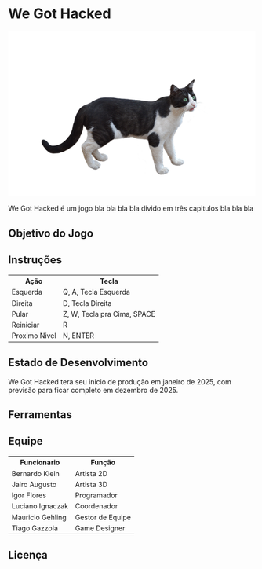 # We Got Hacked
![menu](https://raw.githubusercontent.com/AtomicRocketEntertainment/We-Got-Hacked/refs/heads/main/ImagemTeste.png)


We Got Hacked é um jogo bla bla bla bla divido em três capitulos bla bla bla

Objetivo do Jogo
-------


Instruções
-------
<table>
  <tr>
    <th>Ação</th><th>Tecla</th>
  </tr>
  <tr>
    <td>Esquerda</td><td>Q, A, Tecla Esquerda</td>
  </tr>
  <tr>
    <td>Direita</td><td>D, Tecla Direita</td>
  </tr>
  <tr>
    <td>Pular</td><td>Z, W, Tecla pra Cima, SPACE</td>
  </tr>
  <tr>
    <td>Reiniciar</td><td>R</td>
  </tr>
  <tr>
    <td>Proximo Nivel</td><td>N, ENTER</td>
  </tr>
</table>

Estado de Desenvolvimento
-------
We Got Hacked tera seu inicio de produção em janeiro de 2025, com previsão para ficar completo em dezembro de 2025.

Ferramentas 
-------

Equipe
-------
<table>
  <tr>
    <th>Funcionario</th><th>Função</th>
  </tr>
  <tr>
    <td>Bernardo Klein</td><td> Artista 2D </td>
  </tr>
  <tr>
    <td>Jairo Augusto</td><td> Artista 3D </td>
  </tr>
  <tr>
    <td>Igor Flores</td><td> Programador </td>
  </tr>
  <tr>
    <td>Luciano Ignaczak</td><td> Coordenador </td>
  </tr>
  <tr>
    <td>Mauricio Gehling</td><td> Gestor de Equipe</td>
  </tr>
  <tr>
    <td>Tiago Gazzola</td><td> Game Designer </td>
  </tr>
</table>

Licença 
-------
